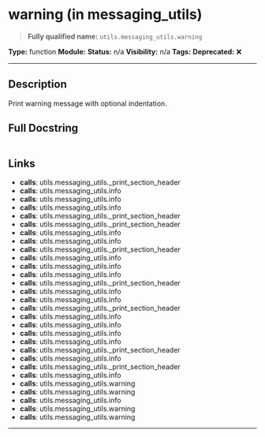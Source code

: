 # warning (in messaging_utils)
> **Fully qualified name:** `utils.messaging_utils.warning`

**Type:** function
**Module:** 
**Status:** n/a
**Visibility:** n/a
**Tags:** 
**Deprecated:** ❌

---

## Description
Print warning message with optional indentation.

## Full Docstring
```

```

## Links
- **calls**: utils.messaging_utils._print_section_header
- **calls**: utils.messaging_utils.info
- **calls**: utils.messaging_utils.info
- **calls**: utils.messaging_utils.info
- **calls**: utils.messaging_utils._print_section_header
- **calls**: utils.messaging_utils._print_section_header
- **calls**: utils.messaging_utils.info
- **calls**: utils.messaging_utils.info
- **calls**: utils.messaging_utils._print_section_header
- **calls**: utils.messaging_utils.info
- **calls**: utils.messaging_utils.info
- **calls**: utils.messaging_utils.info
- **calls**: utils.messaging_utils._print_section_header
- **calls**: utils.messaging_utils.info
- **calls**: utils.messaging_utils.info
- **calls**: utils.messaging_utils._print_section_header
- **calls**: utils.messaging_utils.info
- **calls**: utils.messaging_utils.info
- **calls**: utils.messaging_utils.info
- **calls**: utils.messaging_utils.info
- **calls**: utils.messaging_utils._print_section_header
- **calls**: utils.messaging_utils.info
- **calls**: utils.messaging_utils._print_section_header
- **calls**: utils.messaging_utils.info
- **calls**: utils.messaging_utils.warning
- **calls**: utils.messaging_utils.warning
- **calls**: utils.messaging_utils.info
- **calls**: utils.messaging_utils.warning
- **calls**: utils.messaging_utils.warning


---
